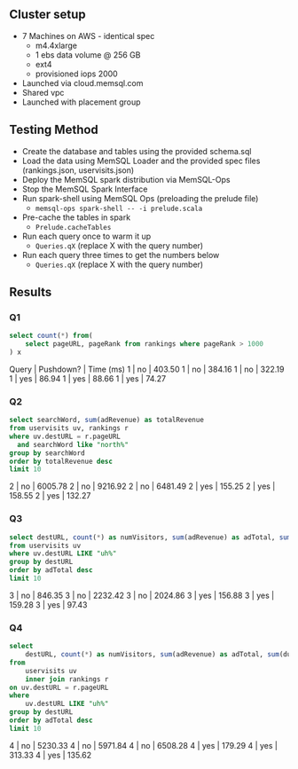 ## Cluster setup

* 7 Machines on AWS - identical spec
    * m4.4xlarge
    * 1 ebs data volume @ 256 GB
    * ext4
    * provisioned iops 2000
* Launched via cloud.memsql.com
* Shared vpc
* Launched with placement group

## Testing Method

* Create the database and tables using the provided schema.sql
* Load the data using MemSQL Loader and the provided spec files
  (rankings.json, uservisits.json)
* Deploy the MemSQL spark distribution via MemSQL-Ops
* Stop the MemSQL Spark Interface
* Run spark-shell using MemSQL Ops (preloading the prelude file)
    * `memsql-ops spark-shell -- -i prelude.scala`
* Pre-cache the tables in spark
    * `Prelude.cacheTables`
* Run each query once to warm it up
    * `Queries.qX` (replace X with the query number)
* Run each query three times to get the numbers below
    * `Queries.qX` (replace X with the query number)

## Results

### Q1

```sql
select count(*) from(
    select pageURL, pageRank from rankings where pageRank > 1000
) x
```

Query   | Pushdown? | Time (ms)
1       | no        | 403.50
1       | no        | 384.16
1       | no        | 322.19
1       | yes       | 86.94
1       | yes       | 88.66
1       | yes       | 74.27

### Q2

```sql
select searchWord, sum(adRevenue) as totalRevenue
from uservisits uv, rankings r
where uv.destURL = r.pageURL
  and searchWord like "north%"
group by searchWord
order by totalRevenue desc
limit 10
```

2       | no        | 6005.78
2       | no        | 9216.92
2       | no        | 6481.49
2       | yes       | 155.25
2       | yes       | 158.55
2       | yes       | 132.27

### Q3

```sql
select destURL, count(*) as numVisitors, sum(adRevenue) as adTotal, sum(duration) as spentOnPage
from uservisits uv
where uv.destURL LIKE "uh%"
group by destURL
order by adTotal desc
limit 10
```

3       | no        | 846.35
3       | no        | 2232.42
3       | no        | 2024.86
3       | yes       | 156.88
3       | yes       | 159.28
3       | yes       | 97.43

### Q4

```sql
select
    destURL, count(*) as numVisitors, sum(adRevenue) as adTotal, sum(duration) as spentOnPage
from
    uservisits uv
    inner join rankings r
on uv.destURL = r.pageURL
where
    uv.destURL LIKE "uh%"
group by destURL
order by adTotal desc
limit 10
```

4       | no        | 5230.33
4       | no        | 5971.84
4       | no        | 6508.28
4       | yes       | 179.29
4       | yes       | 313.33
4       | yes       | 135.62
